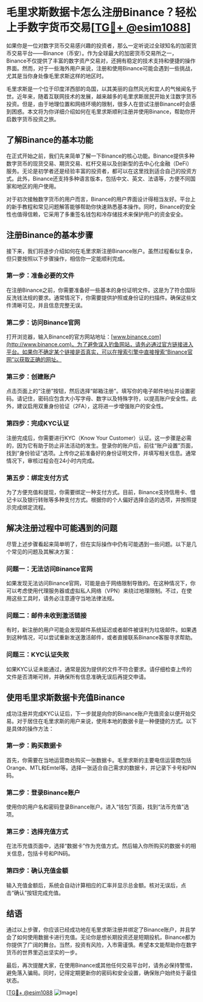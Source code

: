 # 毛里求斯数据卡怎么注册Binance？轻松上手数字货币交易[[TG💪+ @esim1088](https://t.me/s/esim1088)]

如果你是一位对数字货币交易感兴趣的投资者，那么一定听说过全球知名的加密货币交易平台——Binance（币安）。作为全球最大的加密货币交易所之一，Binance不仅提供了丰富的数字资产交易对，还拥有稳定的技术支持和便捷的操作界面。然而，对于一些海外用户来说，注册和使用Binance可能会遇到一些挑战，尤其是当你身处像毛里求斯这样的地区时。

毛里求斯是一个位于印度洋西部的岛国，以其美丽的自然风光和宜人的气候闻名于世。近年来，随着互联网技术的发展，越来越多的毛里求斯居民开始关注数字货币投资。但是，由于地理位置和网络环境的限制，很多人在尝试注册Binance时会感到困惑。本文将为你详细介绍如何在毛里求斯顺利注册并使用Binance，帮助你开启数字货币投资之旅。

## **了解Binance的基本功能**

在正式开始之前，我们先来简单了解一下Binance的核心功能。Binance提供多种数字货币的现货交易、期货交易、杠杆交易以及创新型的去中心化金融（DeFi）服务。无论是初学者还是经验丰富的投资者，都可以在这里找到适合自己的投资方式。此外，Binance还支持多种语言版本，包括中文、英文、法语等，方便不同国家和地区的用户使用。

对于初次接触数字货币的用户而言，Binance的用户界面设计得相当友好。平台上的新手教程和常见问题解答能够帮助你快速熟悉基本操作。同时，Binance的安全性也值得信赖，它采用了多重签名钱包和冷存储技术来保护用户的资金安全。

## **注册Binance的基本步骤**

接下来，我们将逐步介绍如何在毛里求斯注册Binance账户。虽然过程看似复杂，但只要按照以下步骤操作，相信你一定能顺利完成。

### **第一步：准备必要的文件**

在注册Binance之前，你需要准备好一些基本的身份证明文件。这是为了符合国际反洗钱法规的要求。通常情况下，你需要提供护照或身份证的扫描件。确保这些文件清晰可见，并且信息完整无误。

### **第二步：访问Binance官网**

打开浏览器，输入Binance的官方网站地址：[www.binance.com](http://www.binance.com)。为了避免误入钓鱼网站，请务必通过官方链接进入平台。如果你不确定某个链接是否真实，可以在搜索引擎中直接搜索“Binance官网”以获取正确的网址。

### **第三步：创建账户**

点击页面上的“注册”按钮，然后选择“邮箱注册”。填写你的电子邮件地址并设置密码。请记住，密码应包含大小写字母、数字以及特殊字符，以提高账户安全性。此外，建议启用双重身份验证（2FA），这将进一步增强账户的安全性。

### **第四步：完成KYC认证**

注册完成后，你需要进行KYC（Know Your Customer）认证。这一步骤是必需的，因为它有助于防止非法活动的发生。登录你的账户后，前往“账户设置”页面，找到“身份验证”选项。上传你之前准备好的身份证明文件，并填写相关信息。通常情况下，审核过程会在24小时内完成。

### **第五步：绑定支付方式**

为了方便充值和提现，你需要绑定一种支付方式。目前，Binance支持信用卡、借记卡以及银行转账等多种支付方式。根据你的个人偏好选择合适的选项，并按照提示完成绑定流程。

## **解决注册过程中可能遇到的问题**

尽管上述步骤看起来简单明了，但在实际操作中仍有可能遇到一些问题。以下是几个常见的问题及其解决方案：

### **问题一：无法访问Binance官网**

如果发现无法访问Binance官网，可能是由于网络限制导致的。在这种情况下，你可以考虑使用代理服务器或虚拟私人网络（VPN）来绕过地理限制。不过，在使用这些工具时，请务必注意遵守当地法律法规。

### **问题二：邮件未收到激活链接**

有时，新注册的用户可能会发现邮件系统延迟或者邮件被误判为垃圾邮件。如果遇到这种情况，可以尝试重新发送激活邮件，或者直接联系Binance客服寻求帮助。

### **问题三：KYC认证失败**

如果KYC认证未能通过，通常是因为提供的文件不符合要求。请仔细检查上传的文件是否清晰可辨，并确保所有信息准确无误后再提交申请。

## **使用毛里求斯数据卡充值Binance**

成功注册并完成KYC认证后，下一步就是向你的Binance账户充值资金以便开始交易。对于居住在毛里求斯的用户来说，使用本地的数据卡是一种便捷的方式。以下是具体的操作方法：

### **第一步：购买数据卡**

首先，你需要在当地运营商处购买一张数据卡。毛里求斯的主要电信运营商包括Orange、MTL和Emtel等。选择一张适合自己需求的数据卡，并记录下卡号和PIN码。

### **第二步：登录Binance账户**

使用你的用户名和密码登录Binance账户。进入“钱包”页面，找到“法币充值”选项。

### **第三步：选择充值方式**

在法币充值页面中，选择“数据卡”作为充值方式。然后输入你所购买的数据卡的相关信息，包括卡号和PIN码。

### **第四步：确认充值金额**

输入充值金额后，系统会自动计算相应的汇率并显示总金额。核对无误后，点击“确认”按钮完成充值。

## **结语**

通过以上步骤，你应该已经成功地在毛里求斯注册并绑定了Binance账户，并且学会了如何使用数据卡进行充值。无论你是想长期投资还是短期投机，Binance都为你提供了广阔的舞台。当然，投资有风险，入市需谨慎。希望本文能帮助你在数字货币的世界里迈出坚实的一步。

最后，再次提醒大家，在使用Binance或其他任何交易平台时，请务必保持警惕，避免落入骗局。同时，记得定期更新你的密码和安全设置，确保账户始终处于最佳状态。

[[TG💪+ @esim1088](https://t.me/s/esim1088) ![Image](https://i.postimg.cc/4NQfJmqS/Snipaste-2025-05-13-00-14-12.png)]